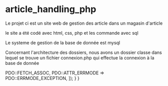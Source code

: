 # article_handling_php
Le projet ci est un site web de gestion des article dans un magasin d'article

le site a été codé avec html, css, php et les commande avec sql

Le systeme de gestion de la base de donnée est mysql



Concernant l'architecture des dossiers, nous avons un dossier classe dans lequel se trouve un fichier connexion.php qui effectue la connexion à la base de donnée



<?php

class Connexion{
    public static function getPDO() :PDO

    {
        $server = '127.0.0.1';
        $pass = '';
            
        $login = 'root';

       return new PDO("mysql:host=$server;dbname=article", $login, $pass, [
            PDO::ATTR_DEFAULT_FETCH_MODE => PDO::FETCH_ASSOC,
            PDO::ATTR_ERRMODE => PDO::ERRMODE_EXCEPTION,
        ]);
    }
}
